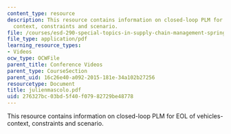 ```yaml
---
content_type: resource
description: This resource contains information on closed-loop PLM for EOL of vehicles-
  context, constraints and scenario.
file: /courses/esd-290-special-topics-in-supply-chain-management-spring-2005/276327bc03bd5f40f07982729be48778_julienmascolo.pdf
file_type: application/pdf
learning_resource_types:
- Videos
ocw_type: OCWFile
parent_title: Conference Videos
parent_type: CourseSection
parent_uid: 16c26e40-a092-2015-181e-34a102b27256
resourcetype: Document
title: julienmascolo.pdf
uid: 276327bc-03bd-5f40-f079-82729be48778
---
```

This resource contains information on closed-loop PLM for EOL of vehicles- context, constraints and scenario.

